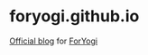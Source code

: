 foryogi.github.io
=================

[Official blog](http://blog.foryogi.com) for [ForYogi](https://foryogi.com)
